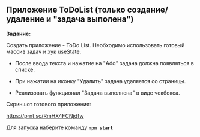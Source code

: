 ## Приложение ToDoList (только создание/удаление и "задача выполена")

**Задание:**

Создать приложение - ToDo List. Необходимо использовать готовый массив задач и хук useState.

* После ввода текста и нажатие на "Add" задача должна появляться в списке.

* При нажатии на иконку "Удалить" задача удаляется со страницы.

* Реализовать функционал "Задача выполнена" в виде чекбокса.


Скриншот готового приложения:

https://prnt.sc/RmHX4FCNjdfw

Для запуска наберите команду **`npm start`**
